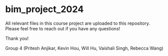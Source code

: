 # bim_project_2024
All relevant files in this course project are uploaded to this repository. Please feel free to reach out if you have any questions!

Thank you!

Group 4 (Pritesh Anjikar, Kevin Hou, Will Hu, Vaishali Singh, Rebecca Wang)
